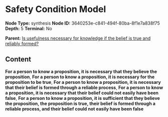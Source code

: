 # Safety Condition Model

**Node Type:** synthesis
**Node ID:** 3640253e-c841-494f-80ba-8f1e7a838f75
**Depth:** 5
**Terminal:** No

**Parent:** [Is usefulness necessary for knowledge if the belief is true and reliably formed?](is-usefulness-necessary-for-knowledge-if-the-belief-is-true-and-reliably-formed-antithesis-aead280c-cf10-482e-9dbf-97c09c54e017.md)

## Content

**For a person to know a proposition, it is necessary that they believe the proposition**, **For a person to know a proposition, it is necessary for the proposition to be true**, **For a person to know a proposition, it is necessary that their belief is formed through a reliable process**, **For a person to know a proposition, it is necessary that their belief could not easily have been false**, **For a person to know a proposition, it is sufficient that they believe the proposition, the proposition is true, their belief is formed through a reliable process, and their belief could not easily have been false**
